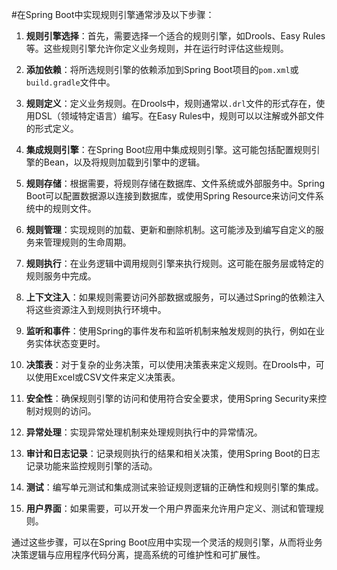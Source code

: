 

#在Spring Boot中实现规则引擎通常涉及以下步骤：

1. **规则引擎选择**：首先，需要选择一个适合的规则引擎，如Drools、Easy Rules等。这些规则引擎允许你定义业务规则，并在运行时评估这些规则。

2. **添加依赖**：将所选规则引擎的依赖添加到Spring Boot项目的`pom.xml`或`build.gradle`文件中。

3. **规则定义**：定义业务规则。在Drools中，规则通常以`.drl`文件的形式存在，使用DSL（领域特定语言）编写。在Easy Rules中，规则可以以注解或外部文件的形式定义。

4. **集成规则引擎**：在Spring Boot应用中集成规则引擎。这可能包括配置规则引擎的Bean，以及将规则加载到引擎中的逻辑。

5. **规则存储**：根据需要，将规则存储在数据库、文件系统或外部服务中。Spring Boot可以配置数据源以连接到数据库，或使用Spring Resource来访问文件系统中的规则文件。

6. **规则管理**：实现规则的加载、更新和删除机制。这可能涉及到编写自定义的服务来管理规则的生命周期。

7. **规则执行**：在业务逻辑中调用规则引擎来执行规则。这可能在服务层或特定的规则服务中完成。

8. **上下文注入**：如果规则需要访问外部数据或服务，可以通过Spring的依赖注入将这些资源注入到规则执行环境中。

9. **监听和事件**：使用Spring的事件发布和监听机制来触发规则的执行，例如在业务实体状态变更时。

10. **决策表**：对于复杂的业务决策，可以使用决策表来定义规则。在Drools中，可以使用Excel或CSV文件来定义决策表。

11. **安全性**：确保规则引擎的访问和使用符合安全要求，使用Spring Security来控制对规则的访问。

12. **异常处理**：实现异常处理机制来处理规则执行中的异常情况。

13. **审计和日志记录**：记录规则执行的结果和相关决策，使用Spring Boot的日志记录功能来监控规则引擎的活动。

14. **测试**：编写单元测试和集成测试来验证规则逻辑的正确性和规则引擎的集成。

15. **用户界面**：如果需要，可以开发一个用户界面来允许用户定义、测试和管理规则。

通过这些步骤，可以在Spring Boot应用中实现一个灵活的规则引擎，从而将业务决策逻辑与应用程序代码分离，提高系统的可维护性和可扩展性。
